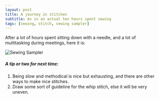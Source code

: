 ```yaml
---
layout: post
title: A journey in stitches
subtitle: As in an actual ten hours spent sewing
tags: [sewing, stitch, sewing sampler]
---
```


After a lot of hours spent sitting down with a needle, and a lot of multitasking during meetings, here it is:

![Sewing Sampler](https://21mdr1.github.io/img/sewing_sampler.jpg)

##### A tip or two for next time:
1. Being slow and methodical is nice but exhausting, and there are other ways to make nice stitches.
2. Draw some sort of guideline for the whip stitch, else it will be very uneven.

